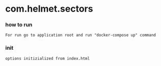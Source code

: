 # com.helmet.sectors

### how to run

    For run go to application root and run "docker-compose up" command 

### init

    options initizialized from index.html 